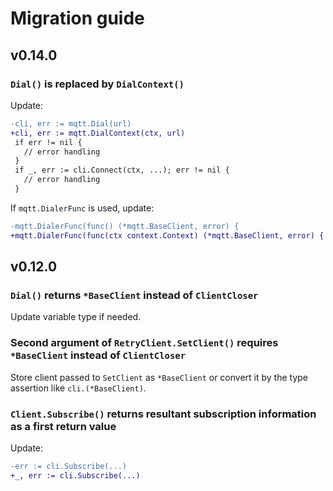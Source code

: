 # Migration guide

## v0.14.0

### `Dial()` is replaced by `DialContext()`

Update:
```diff
-cli, err := mqtt.Dial(url)
+cli, err := mqtt.DialContext(ctx, url)
 if err != nil {
   // error handling
 }
 if _, err := cli.Connect(ctx, ...); err != nil {
   // error handling
 }
```

If `mqtt.DialerFunc` is used, update:
```diff
-mqtt.DialerFunc(func() (*mqtt.BaseClient, error) {
+mqtt.DialerFunc(func(ctx context.Context) (*mqtt.BaseClient, error) {
```

## v0.12.0

### `Dial()` returns `*BaseClient` instead of `ClientCloser`

Update variable type if needed.

### Second argument of `RetryClient.SetClient()` requires `*BaseClient` instead of `ClientCloser`

Store client passed to `SetClient` as `*BaseClient` or convert it by the type assertion like `cli.(*BaseClient)`.

### `Client.Subscribe()` returns resultant subscription information as a first return value

Update:
```diff
-err := cli.Subscribe(...)
+_, err := cli.Subscribe(...)
```
